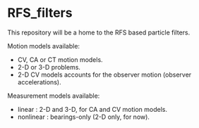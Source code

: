 # RFS_filters
This repository will be a home to the RFS based particle filters.

Motion models available:
  * CV, CA or CT motion models.
  * 2-D or 3-D problems.
  * 2-D CV models accounts for the observer motion (observer accelerations).

Measurement models available:
  * linear        : 2-D and 3-D, for CA and CV motion models.
  * nonlinear     : bearings-only (2-D only, for now).

